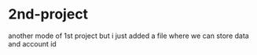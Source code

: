 # 2nd-project
another mode of 1st project but i just added a file where we can store data and account id

